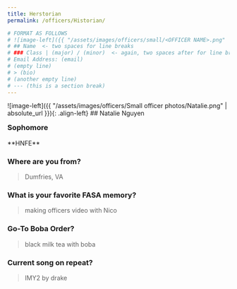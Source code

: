 ```yaml
---
title: Herstorian
permalink: /officers/Historian/

# FORMAT AS FOLLOWS
# ![image-left]({{ "/assets/images/officers/small/<OFFICER NAME>.png" | absolute_url }}){: .align-left}
# ## Name  <- two spaces for line breaks
# ### Class | (major) / (minor)  <- again, two spaces after for line breaks
# Email Address: (email)
# (empty line)
# > (bio)
# (another empty line)
# --- (this is a section break)
---
```

<!--## Historian
{: .text-center}-->
<div id="Natalie"></div>
![image-left]({{ "/assets/images/officers/Small officer photos/Natalie.png" | absolute_url }}){: .align-left}
## Natalie Nguyen
<a href="https://www.instagram.com/natlnguyen/" style="margin: 0; padding: 0"><i class="fa fa-2x fa-fw fa-instagram" style="color: #494e48"></i></a>
<a href="mailto:natlnguyen@vt.edu" style="margin: 0; padding: 0"><i class="fa fa-2x fa-fw fa-envelope" style="color: #494e48"></i></a></p>
<h3 style="margin-top: 0">Sophomore</h3>
**HNFE**

### **Where are you from?**

> Dumfries, VA

### **What is your favorite FASA memory?**

> making officers video with Nico

### **Go-To Boba Order?**

>black milk tea with boba

### **Current song on repeat?**

>IMY2 by drake
